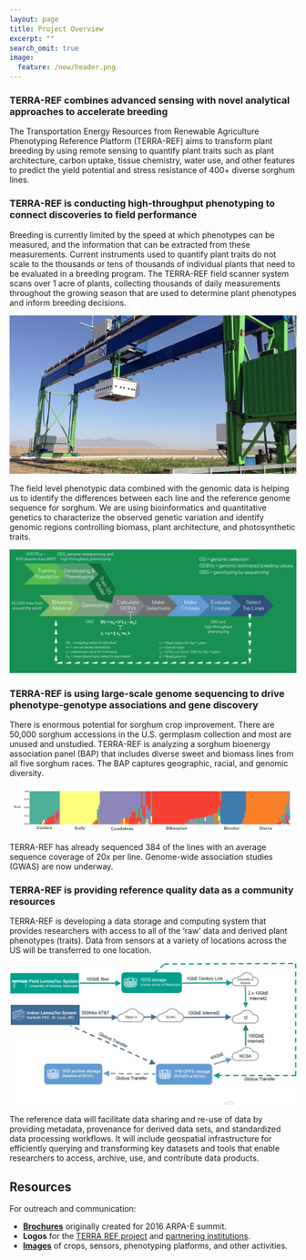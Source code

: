 ```yaml
---
layout: page
title: Project Overview
excerpt: ""
search_omit: true
image:
  feature: /new/header.png
---
```


### TERRA-REF combines advanced sensing with novel analytical approaches to accelerate breeding

The Transportation Energy Resources from Renewable Agriculture Phenotyping Reference Platform (TERRA-REF) aims to transform plant breeding by using remote sensing to quantify plant traits such as plant architecture, carbon uptake, tissue chemistry, water use, and other features to predict the yield potential and stress resistance of 400+ diverse sorghum lines.
 
### TERRA-REF is conducting high-throughput phenotyping to connect discoveries to field performance
 
Breeding is currently limited by the speed at which phenotypes can be measured, and the information that can be extracted from these measurements. Current instruments used to quantify plant traits do not scale to the thousands or tens of thousands of individual plants that need to be evaluated in a breeding program.  The TERRA-REF field scanner system scans over 1 acre of plants, collecting thousands of daily measurements throughout the growing season that are used to determine plant phenotypes and inform breeding decisions.
 
<img src="/images/about/scanner.jpg">

The field level phenotypic data combined with the genomic data is helping us to identify the differences between each line and the reference genome sequence for sorghum. We are using bioinformatics and quantitative genetics to characterize the observed genetic variation and identify genomic regions controlling biomass, plant architecture, and photosynthetic traits.

<img src="/images/about/associations.jpg">
 
### TERRA-REF is using large-scale genome sequencing to drive phenotype-genotype associations and gene discovery
 
There is enormous potential for sorghum crop improvement. There are 50,000 sorghum accessions in the U.S. germplasm collection and most are unused and unstudied. 
TERRA-REF is analyzing a sorghum bioenergy association panel (BAP) that includes diverse sweet and biomass lines from all five sorghum races.  The BAP captures geographic, racial, and genomic diversity.
 
<img src="/images/about/diversity.png">
 
 TERRA-REF has already sequenced 384 of the lines with an average sequence coverage of 20x per line.  Genome-wide association studies (GWAS) are now underway.
 
### TERRA-REF is providing reference quality data as a community resources
 
TERRA-REF is developing a data storage and computing system that provides researchers with access to all of the ‘raw’ data and derived plant phenotypes (traits). Data from sensors at a variety of locations across the US will be transferred to one location.
 
<img src="/images/about/transfer.jpg">
 
The reference data will facilitate data sharing and re-use of data by providing metadata, provenance for derived data sets, and standardized data processing workflows. It will include geospatial infrastructure for efficiently querying and transforming key datasets and tools that enable researchers to access, archive, use, and contribute data products.


## Resources

For outreach and communication:

* [**Brochures**](https://drive.google.com/open?id=0By_PDCcY5g2JaDJRZFBzd2FaZlU) originally created for 2016 ARPA-E summit.
* **Logos** for the [TERRA REF project](https://drive.google.com/open?id=0By_PDCcY5g2JclZNN2NtaklXcE0) and [partnering institutions](https://drive.google.com/open?id=0By_PDCcY5g2JdTRySHR2NlJEZFE).
* [**Images**](https://drive.google.com/open?id=0By_PDCcY5g2JeE84YXh3eXgtaUU) of crops, sensors, phenotyping platforms, and other activities.

